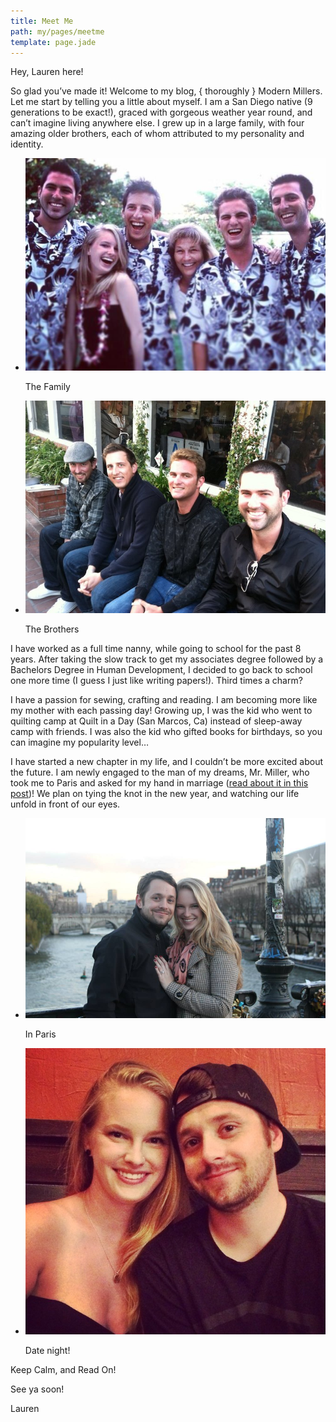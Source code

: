 ```yaml
---
title: Meet Me
path: my/pages/meetme
template: page.jade
---
```

  
  Hey, Lauren here! 
  
  So glad you’ve made it! Welcome to my blog, <span class="brand small"><span class="alt-font alt-color">{ thoroughly }</span> Modern Millers</span>. Let me start by telling you a little about myself. 
  I am a San Diego native (9 generations to be exact!), graced with gorgeous weather year round, and can’t imagine living anywhere else. 
  I grew up in a large family, with <span class="weight200">four amazing older brothers</span>, each of whom attributed to my personality and identity.
  
  
  <ul class="image-list">
    <li class="col-sm-6 img-wrapper rotate-left lightbox" data-remote="/assets/img/min/posts/meetme/family.jpg" data-type="image" data-title="The Family">
        <i class="fa fa-search-plus"></i> 
        <img class="img-responsive polaroid" src="/assets/img/min/posts/meetme/family.jpg">
        <p class="polaroid">The Family</p>
    </li>
    <li class="col-sm-6 img-wrapper rotate-right lightbox" data-remote="/assets/img/min/posts/meetme/brothers.jpg" data-type="image" data-title="The Brothers">
        <i class="fa fa-search-plus"></i> 
        <img class="img-responsive polaroid" src="/assets/img/min/posts/meetme/brothers.jpg">
        <p class="polaroid">The Brothers</p>
    </li>
  </ul>
  
  I have worked as a full time nanny, while going to school for the past 8 years. 
  After taking the slow track to get my associates degree followed by a <span class="weight200">Bachelors Degree in Human Development</span>, 
  I decided to go back to school one more time (I guess I just like writing papers!). Third times a charm?
  
  I have a passion for <span class="weight200">sewing, crafting and reading</span>. I am becoming more like my mother with each passing day! 
  Growing up, I was the kid who went to quilting camp at Quilt in a Day (San Marcos, Ca) instead of sleep-away camp with friends. 
  I was also the kid who gifted books for birthdays, so you can imagine my popularity level…
  
  I have started a new chapter in my life, and <span class="weight200">I couldn’t be more excited about the future</span>. 
  I am newly engaged to the man of my dreams, Mr. Miller, 
  who took me to Paris and asked for my hand in marriage (<a href="/my/posts/life/paris">read about it in this post</a>)! 
  We plan on tying the knot in the new year, and watching our life unfold in front of our eyes.
  

 <ul class="image-list">
    <li class="col-sm-6 img-wrapper rotate-left lightbox" data-remote="/assets/img/min/posts/meetme/us.jpg" data-type="image" data-title="In Paris">
        <i class="fa fa-search-plus"></i> 
        <img class="img-responsive polaroid" src="/assets/img/min/posts/meetme/us.jpg">
        <p class="polaroid">In Paris</p>
    </li>
    <li class="col-sm-6 img-wrapper rotate-right lightbox" data-remote="/assets/img/min/posts/meetme/us-2.jpg" data-type="image" data-title="Date night!">
        <i class="fa fa-search-plus"></i> 
        <img class="img-responsive polaroid" src="/assets/img/min/posts/meetme/us-2.jpg">
        <p class="polaroid">Date night!</p>
    </li>
  </ul>


Keep Calm, and Read On!

See ya soon! 

Lauren